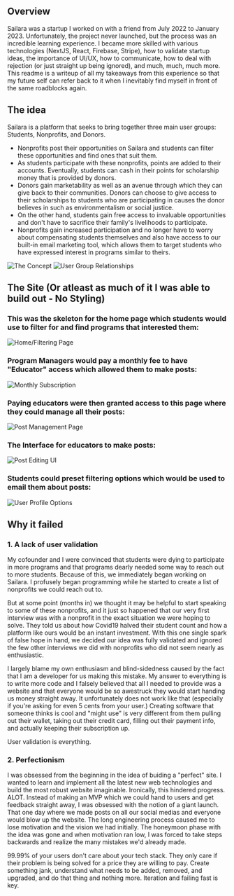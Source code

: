 ## Overview

Sailara was a startup I worked on with a friend from July 2022 to January 2023. Unfortunately, the project never launched, but the process was an incredible learning experience. I became more skilled with various technologies (NextJS, React, Firebase, Stripe), how to validate startup ideas, the importance of UI/UX, how to communicate, how to deal with rejection (or just straight up being ignored), and much, much, much more. This readme is a writeup of all my takeaways from this experience so that my future self can refer back to it when I inevitably find myself in front of the same roadblocks again.  

## The idea

Sailara is a platform that seeks to bring together three main user groups: Students, Nonprofits, and Donors. 
- Nonprofits post their opportunities on Sailara and students can filter these opportunities and find ones that suit them. 
- As students participate with these nonprofits, points are added to their accounts. Eventually, students can cash in their points for scholarship money that is provided by donors. 
- Donors gain marketability as well as an avenue through which they can give back to their communities. Donors can choose to give access to their scholarships to students who are participating in causes the donor believes in such as environmentalism or social justice. 
- On the other hand, students gain free access to invaluable opportunities and don't have to sacrifice their family's livelihoods to participate.   
- Nonprofits gain increased participation and no longer have to worry about compensating students themselves and also have access to our built-in email marketing tool, which allows them to target students who have expressed interest in programs similar to theirs.

![The Concept](https://user-images.githubusercontent.com/86907892/211186364-a834271b-d85a-4cb7-b45e-761bfbe27cd2.png)
![User Group Relationships](https://user-images.githubusercontent.com/86907892/211186455-f79cc06e-f1e0-4162-b464-6cadeba8abc7.png)

## The Site (Or atleast as much of it I was able to build out - No Styling)

### This was the skeleton for the home page which students would use to filter for and find programs that interested them:
![Home/Filtering Page](https://user-images.githubusercontent.com/86907892/211186731-bf243ebb-5d4d-47fe-855b-8c008e0a2261.png)

### Program Managers would pay a monthly fee to have "Educator" access which allowed them to make posts:
![Monthly Subscription](https://user-images.githubusercontent.com/86907892/211186659-2d685e42-ec04-42c4-8a54-089dea2890fa.png)

### Paying educators were then granted access to this page where they could manage all their posts:
![Post Management Page](https://user-images.githubusercontent.com/86907892/211186714-a65bbb90-2fa9-4633-bc84-ef1065870abc.png)

### The Interface for educators to make posts:
![Post Editing UI](https://user-images.githubusercontent.com/86907892/211186581-b11ffb6a-fb42-4c5f-82cc-6d650907058b.png)

### Students could preset filtering options which would be used to email them about posts:
![User Profile Options](https://user-images.githubusercontent.com/86907892/211186628-ec2a720b-8238-4682-bf37-fe825df52ec7.png)

## Why it failed

### 1. A lack of user validation

My cofounder and I were convinced that students were dying to participate in more programs and that programs dearly needed some way to reach out to more students. Because of this, we immediately began working on Sailara. I profusely began programming while he started to create a list of nonprofits we could reach out to. 

But at some point (months in) we thought it may be helpful to start speaking to some of these nonprofits, and it just so happened that our very first interview was with a nonprofit in the exact situation we were hoping to solve. They told us about how Covid19 halved their student count and how a platform like ours would be an instant investment. With this one single spark of false hope in hand, we decided our idea was fully validated and ignored  the few other interviews we did with nonprofits who did not seem nearly as enthusiastic.

I largely blame my own enthusiasm and blind-sidedness caused by the fact that I am a developer for us making this mistake. My answer to everything is to write more code and I falsely believed that all I needed to provide was a website and that everyone would be so awestruck they would start handing us money straight away. It unfortunately does not work like that (especially if you're asking for even 5 cents from your user.) Creating software that someone thinks is cool and "might use" is very different from them pulling out their wallet, taking out their credit card, filling out their payment info, and actually keeping their subscription up.

User validation is everything.

### 2. Perfectionism

I was obsessed from the beginning in the idea of buiding a "perfect" site. I wanted to learn and implement all the latest new web technologies and build the most robust website imaginable. Ironically, this hindered progress. ALOT. Instead of making an MVP which we could hand to users and get feedback straight away, I was obsessed with the notion of a giant launch. That one day where we made posts on all our social medias and everyone would blow up the website. The long engineering process caused me to lose motivation and the vision we had initially. The honeymoon phase with the idea was gone and when motivation ran low, I was forced to take steps backwards and realize the many mistakes we'd already made.

99.99% of your users don't care about your tech stack. They only care if their problem is being solved for a price they are willing to pay. Create something jank, understand what needs to be added, removed, and upgraded, and do that thing and nothing more. Iteration and failing fast is key.


